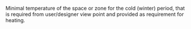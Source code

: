 ﻿Minimal temperature of the space or zone for the cold (winter) period, that is required from user/designer view point and provided as requirement for heating.